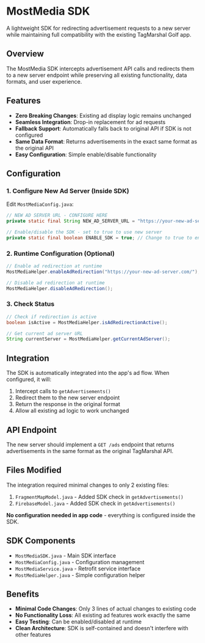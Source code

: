 # MostMedia SDK

A lightweight SDK for redirecting advertisement requests to a new server while maintaining full compatibility with the existing TagMarshal Golf app.

## Overview

The MostMedia SDK intercepts advertisement API calls and redirects them to a new server endpoint while preserving all existing functionality, data formats, and user experience.

## Features

- **Zero Breaking Changes**: Existing ad display logic remains unchanged
- **Seamless Integration**: Drop-in replacement for ad requests
- **Fallback Support**: Automatically falls back to original API if SDK is not configured
- **Same Data Format**: Returns advertisements in the exact same format as the original API
- **Easy Configuration**: Simple enable/disable functionality

## Configuration

### 1. Configure New Ad Server (Inside SDK)

Edit `MostMediaConfig.java`:

```java
// NEW AD SERVER URL - CONFIGURE HERE
private static final String NEW_AD_SERVER_URL = "https://your-new-ad-server.com/";

// Enable/disable the SDK - set to true to use new server
private static final boolean ENABLE_SDK = true; // Change to true to enable
```

### 2. Runtime Configuration (Optional)

```java
// Enable ad redirection at runtime
MostMediaHelper.enableAdRedirection("https://your-new-ad-server.com/");

// Disable ad redirection at runtime
MostMediaHelper.disableAdRedirection();
```

### 3. Check Status

```java
// Check if redirection is active
boolean isActive = MostMediaHelper.isAdRedirectionActive();

// Get current ad server URL
String currentServer = MostMediaHelper.getCurrentAdServer();
```

## Integration

The SDK is automatically integrated into the app's ad flow. When configured, it will:

1. Intercept calls to `getAdvertisements()`
2. Redirect them to the new server endpoint
3. Return the response in the original format
4. Allow all existing ad logic to work unchanged

## API Endpoint

The new server should implement a `GET /ads` endpoint that returns advertisements in the same format as the original TagMarshal API.

## Files Modified

The integration required minimal changes to only 2 existing files:

1. `FragmentMapModel.java` - Added SDK check in `getAdvertisements()`
2. `FirebaseModel.java` - Added SDK check in `getAdvertisements()`

**No configuration needed in app code** - everything is configured inside the SDK.

## SDK Components

- `MostMediaSDK.java` - Main SDK interface
- `MostMediaConfig.java` - Configuration management
- `MostMediaService.java` - Retrofit service interface
- `MostMediaHelper.java` - Simple configuration helper

## Benefits

- **Minimal Code Changes**: Only 3 lines of actual changes to existing code
- **No Functionality Loss**: All existing ad features work exactly the same
- **Easy Testing**: Can be enabled/disabled at runtime
- **Clean Architecture**: SDK is self-contained and doesn't interfere with other features 